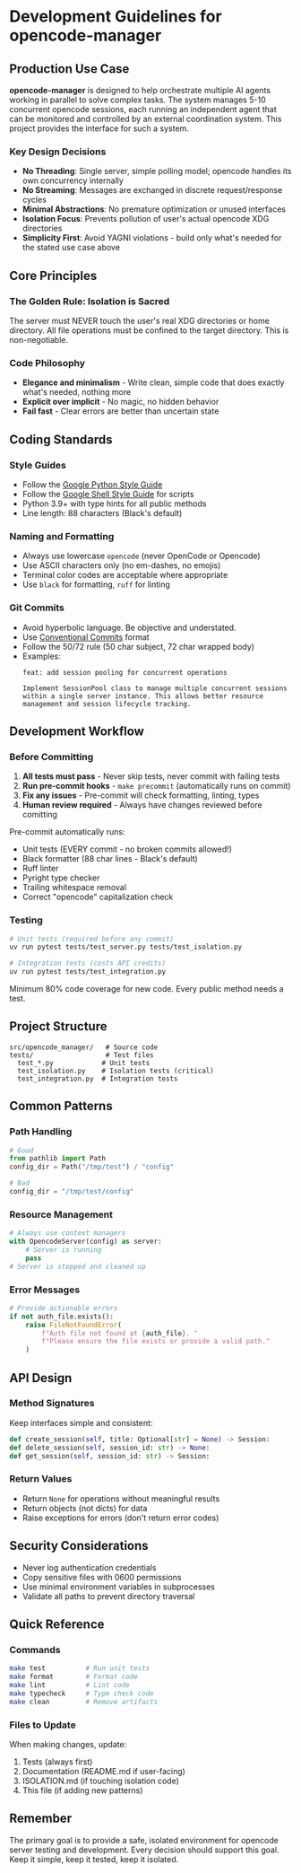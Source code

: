 # Development Guidelines for opencode-manager

## Production Use Case

**opencode-manager** is designed to help orchestrate multiple AI agents working in parallel to solve complex tasks. The system manages 5-10 concurrent opencode sessions, each running an independent agent that can be monitored and controlled by an external coordination system. This project provides the interface for such a system.

### Key Design Decisions
- **No Threading**: Single server, simple polling model; opencode handles its own concurrency internally
- **No Streaming**: Messages are exchanged in discrete request/response cycles
- **Minimal Abstractions**: No premature optimization or unused interfaces
- **Isolation Focus**: Prevents pollution of user's actual opencode XDG directories
- **Simplicity First**: Avoid YAGNI violations - build only what's needed for the stated use case above

## Core Principles

### The Golden Rule: Isolation is Sacred
The server must NEVER touch the user's real XDG directories or home directory. All file operations must be confined to the target directory. This is non-negotiable.

### Code Philosophy
- **Elegance and minimalism** - Write clean, simple code that does exactly what's needed, nothing more
- **Explicit over implicit** - No magic, no hidden behavior
- **Fail fast** - Clear errors are better than uncertain state

## Coding Standards

### Style Guides
- Follow the [Google Python Style Guide](https://google.github.io/styleguide/pyguide.html)
- Follow the [Google Shell Style Guide](https://google.github.io/styleguide/shellguide.html) for scripts
- Python 3.9+ with type hints for all public methods
- Line length: 88 characters (Black's default)

### Naming and Formatting
- Always use lowercase `opencode` (never OpenCode or Opencode)
- Use ASCII characters only (no em-dashes, no emojis)
- Terminal color codes are acceptable where appropriate
- Use `black` for formatting, `ruff` for linting

### Git Commits
- Avoid hyperbolic language. Be objective and understated.
- Use [Conventional Commits](https://www.conventionalcommits.org/) format
- Follow the 50/72 rule (50 char subject, 72 char wrapped body)
- Examples:
  ```
  feat: add session pooling for concurrent operations

  Implement SessionPool class to manage multiple concurrent sessions
  within a single server instance. This allows better resource
  management and session lifecycle tracking.
  ```

## Development Workflow

### Before Committing
1. **All tests must pass** - Never skip tests, never commit with failing tests
2. **Run pre-commit hooks** - `make precommit` (automatically runs on commit)
3. **Fix any issues** - Pre-commit will check formatting, linting, types
4. **Human review required** - Always have changes reviewed before comitting

Pre-commit automatically runs:
- Unit tests (EVERY commit - no broken commits allowed!)
- Black formatter (88 char lines - Black's default)
- Ruff linter
- Pyright type checker
- Trailing whitespace removal
- Correct "opencode" capitalization check

### Testing
```bash
# Unit tests (required before any commit)
uv run pytest tests/test_server.py tests/test_isolation.py

# Integration tests (costs API credits)
uv run pytest tests/test_integration.py
```

Minimum 80% code coverage for new code. Every public method needs a test.

## Project Structure

```
src/opencode_manager/   # Source code
tests/                  # Test files
  test_*.py            # Unit tests
  test_isolation.py    # Isolation tests (critical)
  test_integration.py  # Integration tests
```

## Common Patterns

### Path Handling
```python
# Good
from pathlib import Path
config_dir = Path("/tmp/test") / "config"

# Bad
config_dir = "/tmp/test/config"
```

### Resource Management
```python
# Always use context managers
with OpencodeServer(config) as server:
    # Server is running
    pass
# Server is stopped and cleaned up
```

### Error Messages
```python
# Provide actionable errors
if not auth_file.exists():
    raise FileNotFoundError(
        f"Auth file not found at {auth_file}. "
        f"Please ensure the file exists or provide a valid path."
    )
```

## API Design

### Method Signatures
Keep interfaces simple and consistent:
```python
def create_session(self, title: Optional[str] = None) -> Session:
def delete_session(self, session_id: str) -> None:
def get_session(self, session_id: str) -> Session:
```

### Return Values
- Return `None` for operations without meaningful results
- Return objects (not dicts) for data
- Raise exceptions for errors (don't return error codes)

## Security Considerations

- Never log authentication credentials
- Copy sensitive files with 0600 permissions
- Use minimal environment variables in subprocesses
- Validate all paths to prevent directory traversal

## Quick Reference

### Commands
```bash
make test          # Run unit tests
make format        # Format code
make lint          # Lint code
make typecheck     # Type check code
make clean         # Remove artifacts
```

### Files to Update
When making changes, update:
1. Tests (always first)
2. Documentation (README.md if user-facing)
3. ISOLATION.md (if touching isolation code)
4. This file (if adding new patterns)

## Remember

The primary goal is to provide a safe, isolated environment for opencode server testing and development. Every decision should support this goal. Keep it simple, keep it tested, keep it isolated.
